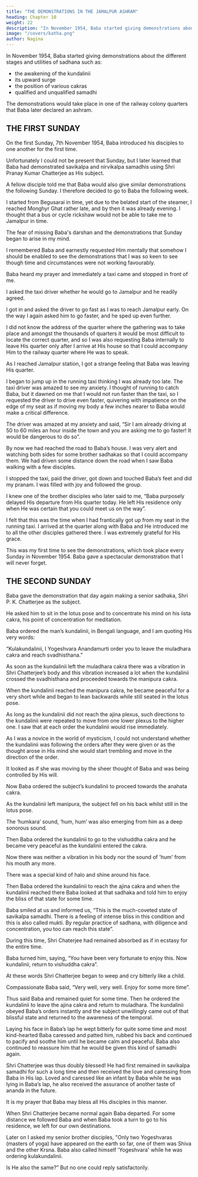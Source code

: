 ```yaml
---
title: "THE DEMONSTRATIONS IN THE JAMALPUR ASHRAM"
heading: Chapter 10
weight: 22
description: "In November 1954, Baba started giving demonstrations about the different stages and utilities of sadhana"
image: "/covers/katha.png"
author: Nagina
---
```



In November 1954, Baba started giving demonstrations about the different stages and utilities of sadhana such as:
- the awakening of the kundalinii
- its upward surge
- the position of various cakras
- qualified and unqualified samadhi

The demonstrations would take place in one of the railway colony quarters that Baba later declared an ashram.


## THE FIRST SUNDAY

On the first Sunday, 7th November 1954, Baba introduced his disciples to one another for the first time. 

Unfortunately I could not be present that Sunday, but I later learned that Baba had demonstrated savikalpa and nirvikalpa samadhis using Shri Pranay Kumar Chatterjee as His subject. 

A fellow disciple told me that Baba would also give similar demonstrations the following Sunday. I therefore decided to go to Baba the following week.

I started from Begusarai in time, yet due to the belated start of the steamer, I reached Monghyr Ghat rather late, and by then it was already evening. I thought that a bus or cycle rickshaw would not be able to take me to Jamalpur in time. 

The fear of missing Baba's darshan and the demonstrations that Sunday began to arise in my mind. 

I remembered Baba and earnestly requested Him mentally that somehow I should be enabled to see the demonstrations that I was so keen to see though time and circumstances were not working favourably. 

Baba heard my prayer and immediately a taxi came and stopped in front of me.

I asked the taxi driver whether he would go to Jamalpur and he readily agreed. 

I got in and asked the driver to go fast as I was to reach Jamalpur early. On the way I again asked him to go faster, and he sped up even further.

I did not know the address of the quarter where the gathering was to take place and amongst the thousands of quarters it would be most difficult to locate the correct
quarter, and so I was also requesting Baba internally to leave His quarter only after I
arrive at His house so that I could accompany Him to the railway quarter where He was
to speak.

As I reached Jamalpur station, I got a strange feeling that Baba was leaving His quarter. 

I began to jump up in the running taxi thinking I was already too late. The taxi driver was amazed to see my anxiety. I thought of running to catch Baba, but it dawned
on me that I would not run faster than the taxi, so I requested the driver to drive even
faster, quivering with impatience on the edge of my seat as if moving my body a few
inches nearer to Baba would make a critical difference.

The driver was amazed at my anxiety and said, “Sir I am already driving at 50 to 60 miles an hour inside the town and you are asking me to go faster!  It would be dangerous to do so”.

By now we had reached the road to Baba’s house. I was very alert and watching both sides for some brother sadhakas so that I could accompany them. We
had driven some distance down the road when I saw Baba walking with a few disciples.

I stopped the taxi, paid the driver, got down and touched Baba’s feet and did my pranam. I was filled with joy and followed the group.

I knew one of the brother disciples who later said to me, “Baba purposely delayed His departure from His quarter today. He left His residence only when He was
certain that you could meet us on the way”. 

I felt that this was the time when I had frantically got up from my seat in the running taxi. I arrived at the quarter along with Baba and He introduced me to all the other disciples gathered there. I was extremely grateful for His grace.

This was my first time to see the demonstrations, which took place every Sunday in November 1954. Baba gave a spectacular demonstration that I will never forget.

<!-- Salutation to Baba who is One, Pure and Unmovable -->

## THE SECOND SUNDAY

Baba gave the demonstration that day again making a senior sadhaka, Shri P. K. Chatterjee as the subject. 

He asked him to sit in the lotus pose and to concentrate his mind on his iista cakra, his point of concentration for meditation. 

Baba ordered the man’s kundalinii, in Bengali language, and I am quoting His very words:

“Kulakundalinii, I Yogeshvara Anandamurti order you to leave the muladhara cakra and reach svadhisthana.”

As soon as the kundalinii left the muladhara cakra there was a vibration in Shri Chatterjee’s body and this vibration increased a lot when the kundalinii crossed the
svadhisthana and proceeded towards the manipura cakra.

When the kundalinii reached the manipura cakra, he became peaceful for a very short while and began to lean backwards while still seated in the lotus pose.

As long as the kundalinii did not reach the ajina plexus, such directions to the kundalinii were repeated to move from one lower plexus to the higher one. I saw that at
each order the kundalinii would rise immediately.

As I was a novice in the world of mysticism, I could not understand whether the kundalinii was following the orders after they were given or as the thought arose in His
mind she would start trembling and move in the direction of the order. 

It looked as if she was moving by the sheer thought of Baba and was being controlled by His will.

Now Baba ordered the subject’s kundalinii to proceed towards the anahata cakra. 

As the kundalinii left manipura, the subject fell on his back whilst still in the lotus pose. 

The ‘humkara’ sound, ‘hum, hum’ was also emerging from him as a deep sonorous sound.

Then Baba ordered the kundalinii to go to the vishuddha cakra and he became very peaceful as the kundalinii entered the cakra. 

Now there was neither a vibration in his body nor the sound of 'hum' from his mouth any more. 

There was a special kind of halo and shine around his face.

Then Baba ordered the kundalinii to reach the ajina cakra and when the kundalinii reached there Baba looked at that sadhaka and told him to enjoy the bliss of
that state for some time.

Baba smiled at us and informed us, “This is the much-coveted state of savikalpa samadhi.  There is a feeling of intense bliss in this condition and this is also called mukti.  By regular practice of sadhana, with diligence and concentration, you too can reach this state”.

During this time, Shri Chaterjee had remained absorbed as if in ecstasy for the entire time. 

Baba turned him, saying, “You have been very fortunate to enjoy this. Now kundalinii, return to vishuddha cakra”.

At these words Shri Chatterjee began to weep and cry bitterly like a child.

Compassionate Baba said, “Very well, very well. Enjoy for some more time”.

Thus said Baba and remained quiet for some time. Then he ordered the kundalinii to leave the ajina cakra and return to muladhara. The kundalinii obeyed Baba’s orders instantly and the subject unwillingly came out of that blissful state and returned to the awareness of the temporal. 

Laying his face in Baba’s lap he wept bitterly for quite some time and most kind-hearted Baba caressed and patted him, rubbed his back and continued to pacify and soothe him until he became calm and
peaceful. Baba also continued to reassure him that he would be given this kind of samadhi again.

Shri Chatterjee was thus doubly blessed! He had first remained in savikalpa samadhi for such a long time and then received the love and caressing from Baba in His lap. Loved and caressed like an infant by Baba while he was lying in Baba’s lap, he also received the assurance of another taste of ananda in the future. 

It is my prayer that Baba may bless all His disciples in this manner.

When Shri Chatterjee became normal again Baba departed. For some distance we followed Baba and when Baba took a turn to go to his residence, we left for our own destinations.

Later on I asked my senior brother disciples, "Only two Yogeshvaras (masters of yoga) have appeared on the earth so far, one of them was Shiva and the other
Krsna. Baba also called himself 'Yogeshvara' while he was ordering kulakundalinii. 

Is He also the same?” But no one could reply satisfactorily.

<!-- Salutation to Baba who is the Death of Death -->



